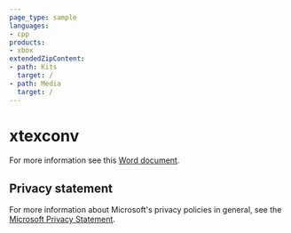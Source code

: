 ```yaml
---
page_type: sample
languages:
- cpp
products:
- xbox
extendedZipContent:
- path: Kits
  target: /
- path: Media
  target: /
---
```


# xtexconv

For more information see this [Word document](https://github.com/microsoft/Xbox-GDK-Samples/blob/main/Samples/Tools/xtexconv/Readme.docx).

## Privacy statement

For more information about Microsoft's privacy policies in general, see the [Microsoft Privacy Statement](https://privacy.microsoft.com/privacystatement/).
